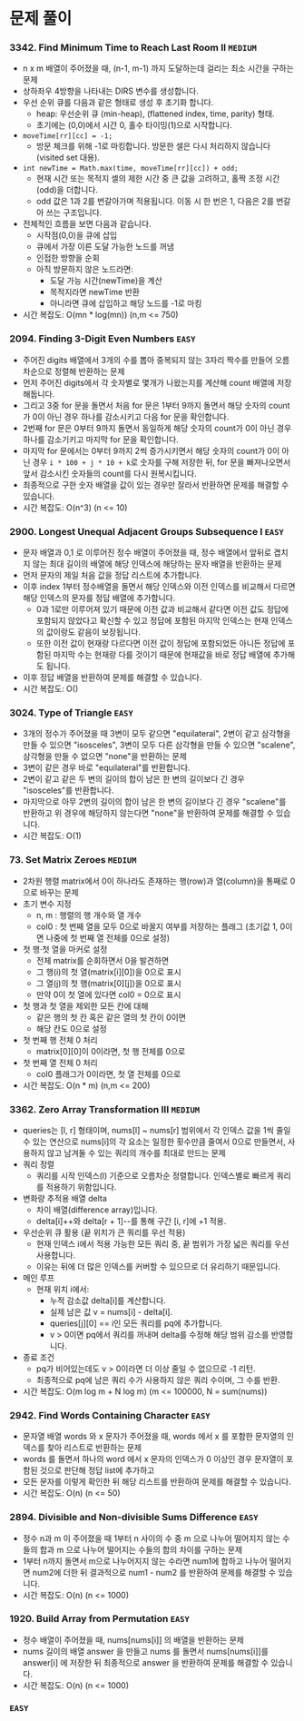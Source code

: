 # 문제 풀이

### 3342. Find Minimum Time to Reach Last Room II ```MEDIUM```
- n x m 배열이 주어졌을 때, (n-1, m-1) 까지 도달하는데 걸리는 최소 시간을 구하는 문제
- 상하좌우 4방향을 나타내는 DIRS 변수를 생성합니다.
- 우선 순위 큐를 다음과 같은 형태로 생성 후 초기화 합니다.
  + heap: 우선순위 큐 (min-heap), (flattened index, time, parity) 형태.
  + 초기에는 (0,0)에서 시간 0, 홀수 타이밍(1)으로 시작합니다.
- `moveTime[rr][cc] = -1;`
  + 방문 체크를 위해 -1로 마킹합니다. 방문한 셀은 다시 처리하지 않습니다 (visited set 대용).
- `int newTime = Math.max(time, moveTime[rr][cc]) + odd;`
  + 현재 시간 또는 목적지 셀의 제한 시간 중 큰 값을 고려하고, 홀짝 조정 시간(odd)을 더합니다.
  + odd 값은 1과 2를 번갈아가며 적용됩니다. 이동 시 한 번은 1, 다음은 2를 번갈아 쓰는 구조입니다.
- 전체적인 흐름을 보면 다음과 같습니다.
  + 시작점(0,0)을 큐에 삽입
  + 큐에서 가장 이른 도달 가능한 노드를 꺼냄
  + 인접한 방향을 순회
  + 아직 방문하지 않은 노드라면:
    - 도달 가능 시간(newTime)을 계산
    - 목적지라면 newTime 반환
    - 아니라면 큐에 삽입하고 해당 노드를 -1로 마킹
- 시간 복잡도: O(mn * log(mn)) (n,m <= 750)

### 2094. Finding 3-Digit Even Numbers ```EASY```
- 주어진 digits 배열에서 3개의 수를 뽑아 중복되지 않는 3자리 짝수를 만들어 오름차순으로 정렬해 반환하는 문제
- 먼저 주어진 digits에서 각 숫자별로 몇개가 나왔는지를 계산해 count 배열에 저장해둡니다.
- 그리고 3중 for 문을 돌면서 처음 for 문은 1부터 9까지 돌면서 해당 숫자의 count 가 0이 아닌 경우 하나를 감소시키고 다음 for 문을 확인합니다. 
- 2번째 for 문은 0부터 9까지 돌면서 동일하게 해당 숫자의 count가 0이 아닌 경우 하나를 감소기키고 마지막 for 문을 확인합니다.
- 마지막 for 문에서는 0부터 9까지 2씩 증가시키면서 해당 숫자의 count가 0이 아닌 경우 `i * 100 + j * 10 + k`로 숫자를 구해 저장한 뒤, for 문을 빠져나오면서 앞서 감소시킨 숫자들의 count를 다시 원복시킵니다.
- 최종적으로 구한 숫자 배열을 값이 있는 경우만 잘라서 반환하면 문제를 해결할 수 있습니다.
- 시간 복잡도: O(n^3) (n <= 10)

### 2900. Longest Unequal Adjacent Groups Subsequence I ```EASY```
- 문자 배열과 0,1 로 이루어진 정수 배열이 주어졌을 때, 정수 배열에서 앞뒤로 겹치지 않는 최대 길이의 배열에 해당 인덱스에 해당하는 문자 배열을 반환하는 문제
- 먼저 문자의 제일 처음 값을 정답 리스트에 추가합니다.
- 이후 index 1부터 정수배열을 돌면서 해당 인덱스와 이전 인덱스를 비교해서 다르면 해당 인덱스의 문자를 정답 배열에 추가합니다.
  + 0과 1로만 이루어져 있기 때문에 이전 값과 비교해서 같다면 이전 값도 정답에 포함되지 않았다고 확신할 수 있고 정답에 포함된 마지막 인덱스는 현재 인덱스의 값이랑도 같음이 보장됩니다.
  + 또한 이전 값이 현재랑 다르다면 이전 값이 정답에 포함되었든 아니든 정답에 포함된 마지막 수는 현재랑 다를 것이기 때문에 현재값을 바로 정답 배열에 추가해도 됩니다.
- 이후 정답 배열을 반환하여 문제를 해결할 수 있습니다.
- 시간 복잡도: O()

### 3024. Type of Triangle ```EASY```
- 3개의 정수가 주어졌을 때 3변이 모두 같으면 "equilateral", 2변이 같고 삼각형을 만들 수 있으면 "isosceles", 3변이 모두 다른 삼각형을 만들 수 있으면 "scalene", 삼각형을 만들 수 없으면 "none"을 반환하는 문제
- 3변이 같은 경우 바로 "equilateral"를 반환합니다.
- 2변이 같고 같은 두 변의 길이의 합이 남은 한 변의 길이보다 긴 경우 "isosceles"를 반환합니다.
- 마지막으로 아무 2변의 길이의 합이 남은 한 변의 길이보다 긴 경우 "scalene"를 반환하고 위 경우에 해당하지 않는다면 "none"을 반환하여 문제를 해결할 수 있습니다.
- 시간 복잡도: O(1)

### 73. Set Matrix Zeroes ```MEDIUM```
- 2차원 행렬 matrix에서 0이 하나라도 존재하는 행(row)과 열(column)을 통째로 0으로 바꾸는 문제
- 초기 변수 지정
  + n, m : 행렬의 행 개수와 열 개수
  +  col0 : 첫 번째 열을 모두 0으로 바꿀지 여부를 저장하는 플래그 (초기값 1, 0이면 나중에 첫 번째 열 전체를 0으로 설정)
- 첫 행·첫 열을 마커로 설정
  + 전체 matrix를 순회하면서 0을 발견하면
  + 그 행(i)의 첫 열(matrix[i][0])을 0으로 표시
  + 그 열(j)의 첫 행(matrix[0][j])을 0으로 표시
  + 만약 0이 첫 열에 있다면 col0 = 0으로 표시
- 첫 행과 첫 열을 제외한 모든 칸에 대해
  + 같은 행의 첫 칸 혹은 같은 열의 첫 칸이 0이면
  + 해당 칸도 0으로 설정
- 첫 번째 행 전체 0 처리
  + matrix[0][0]이 0이라면, 첫 행 전체를 0으로
- 첫 번째 열 전체 0 처리
  + col0 플래그가 0이라면, 첫 열 전체를 0으로
- 시간 복잡도: O(n * m) (n,m <= 200)

### 3362. Zero Array Transformation III ```MEDIUM```
- queries는 [l, r] 형태이며, nums[l] ~ nums[r] 범위에서 각 인덱스 값을 1씩 줄일 수 있는 연산으로 nums[i]의 각 요소는 일정한 횟수만큼 줄여서 0으로 만들면서, 사용하지 않고 남겨둘 수 있는 쿼리의 개수를 최대로 만드는 문제
- 쿼리 정렬
  + 쿼리를 시작 인덱스(l) 기준으로 오름차순 정렬합니다. 인덱스별로 빠르게 쿼리를 적용하기 위함입니다.
- 변화량 추적용 배열 delta
  + 차이 배열(difference array)입니다.
  + delta[i]++와 delta[r + 1]--를 통해 구간 [i, r]에 +1 적용.
- 우선순위 큐 활용 (끝 위치가 큰 쿼리를 우선 적용)
  + 현재 인덱스 i에서 적용 가능한 모든 쿼리 중, 끝 범위가 가장 넓은 쿼리를 우선 사용합니다.
  + 이유는 뒤에 더 많은 인덱스를 커버할 수 있으므로 더 유리하기 때문입니다.
- 메인 루프
  + 현재 위치 i에서:
    - 누적 감소값 delta[i]를 계산합니다.
    - 실제 남은 값 v = nums[i] - delta[i].
    - queries[j][0] == i인 모든 쿼리를 pq에 추가합니다.
    - v > 0이면 pq에서 쿼리를 꺼내며 delta를 수정해 해당 범위 감소를 반영합니다.
- 종료 조건
  + pq가 비어있는데도 v > 0이라면 더 이상 줄일 수 없으므로 -1 리턴.
  + 최종적으로 pq에 남은 쿼리 수가 사용하지 않은 쿼리 수이며, 그 수를 반환.
- 시간 복잡도: O(m log m + N log m) (m <= 100000, N = sum(nums))

### 2942. Find Words Containing Character ```EASY```
- 문자열 배열 words 와 x 문자가 주어졌을 때, words 에서 x 를 포함한 문자열의 인덱스를 찾아 리스트로 반환하는 문제
- words 를 돌면서 하나의 word 에서 x 문자의 인덱스가 0 이상인 경우 문자열이 포함된 것으로 판단해 정답 list에 추가하고
- 모든 문자를 이렇게 확인한 뒤 해당 리스트를 반환하여 문제를 해결할 수 있습니다.
- 시간 복잡도: O(n) (n <= 50)

### 2894. Divisible and Non-divisible Sums Difference ```EASY```
- 정수 n과 m 이 주어졌을 때 1부터 n 사이의 수 중 m 으로 나누어 떨어지지 않는 수들의 합과 m 으로 나누어 떨어지는 수들의 합의 차이를 구하는 문제
- 1부터 n까지 돌면서 m으로 나누어지지 않는 수라면 num1에 합하고 나누어 떨어지면 num2에 더한 뒤 결과적으로 num1 - num2 를 반환하여 문제를 해결할 수 있습니다.
- 시간 복잡도: O(n) (n <= 1000)

### 1920. Build Array from Permutation ```EASY```
- 정수 배열이 주어졌을 때, nums[nums[i]] 의 배열을 반환하는 문제
- nums 길이의 배열 answer 을 만들고 nums 를 돌면서 nums[nums[i]]를 answer[i] 에 저장한 뒤 최종적으로 answer 을 반환하여 문제를 해결할 수 있습니다.
- 시간 복잡도: O(n) (n <= 1000)

### ```EASY```
